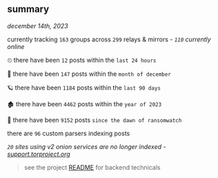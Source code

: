 
## summary
_december 14th, 2023_

currently tracking `163` groups across `299` relays & mirrors - _`110` currently online_

⏲ there have been `12` posts within the `last 24 hours`

🦈 there have been `147` posts within the `month of december`

🪐 there have been `1184` posts within the `last 90 days`

🏚 there have been `4462` posts within the `year of 2023`

🦕 there have been `9152` posts `since the dawn of ransomwatch`

there are `96` custom parsers indexing posts

_`20` sites using v2 onion services are no longer indexed - [support.torproject.org](https://support.torproject.org/onionservices/v2-deprecation/)_

> see the project [README](https://github.com/joshhighet/ransomwatch#ransomwatch--) for backend technicals
